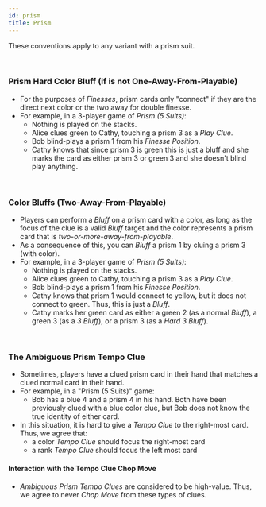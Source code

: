 ```yaml
---
id: prism
title: Prism
---
```


These conventions apply to any variant with a prism suit.

<br />

### Prism Hard Color Bluff (if is not One-Away-From-Playable)

- For the purposes of *Finesses*, prism cards only "connect" if they are the direct next color or the two away for double finesse.
- For example, in a 3-player game of *Prism (5 Suits)*:
  - Nothing is played on the stacks.
  - Alice clues green to Cathy, touching a prism 3 as a *Play Clue*.
  - Bob blind-plays a prism 1 from his *Finesse Position*.
  - Cathy knows that since prism 3 is green this is just a bluff and she marks the card as either prism 3 or green 3 and she doesn't blind play anything.

<br />

### Color Bluffs (Two-Away-From-Playable)

- Players can perform a *Bluff* on a prism card with a color, as long as the focus of the clue is a valid *Bluff* target and the color represents a prism card that is *two-or-more-away-from-playable*.
- As a consequence of this, you can *Bluff* a prism 1 by cluing a prism 3 (with color).
- For example, in a 3-player game of *Prism (5 Suits)*:
  - Nothing is played on the stacks.
  - Alice clues green to Cathy, touching a prism 3 as a *Play Clue*.
  - Bob blind-plays a prism 1 from his *Finesse Position*.
  - Cathy knows that prism 1 would connect to yellow, but it does not connect to green. Thus, this is just a *Bluff*.
  - Cathy marks her green card as either a green 2 (as a normal *Bluff*), a green 3 (as a *3 Bluff*), or a prism 3 (as a *Hard 3 Bluff*).

<br />

### The Ambiguous Prism Tempo Clue

- Sometimes, players have a clued prism card in their hand that matches a clued normal card in their hand.
- For example, in a "Prism (5 Suits)" game:
  - Bob has a blue 4 and a prism 4 in his hand. Both have been previously clued with a blue color clue, but Bob does not know the true identity of either card.
- In this situation, it is hard to give a *Tempo Clue* to the right-most card. Thus, we agree that:
  - a color *Tempo Clue* should focus the right-most card
  - a rank *Tempo Clue* should focus the left most card

#### Interaction with the Tempo Clue Chop Move

- *Ambiguous Prism Tempo Clues* are considered to be high-value. Thus, we agree to never *Chop Move* from these types of clues.
